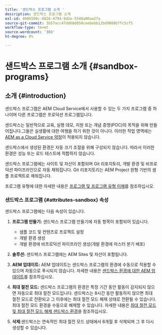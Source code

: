 ```yaml
---
title: '샌드박스 프로그램 소개 '
description: 샌드박스 프로그램 소개
exl-id: 4606590c-6826-4794-9d2e-5548a00aa2fa
source-git-commit: 3b57acc47dd60d050ceebebb12bd9080b7fc5cf5
workflow-type: tm+mt
source-wordcount: '303'
ht-degree: 0%

---
```


# 샌드박스 프로그램 소개 {#sandbox-programs}

## 소개 {#introduction}

샌드박스 프로그램은 AEM Cloud Service에서 사용할 수 있는 두 가지 프로그램 중 하나이며 다른 프로그램은 프로덕션 프로그램입니다.

샌드박스는 일반적으로 교육, 실행 데모, 지원 또는 개념 증명(POC)의 목적을 위해 만들어집니다.그들은 실생활에 대한 여행을 하기 위한 것이 아니다. 이러한 작업 영역에는 [AEM as a Cloud Service 약정](https://www.adobe.com/legal/service-commitments.html)이 적용되지 않습니다.

샌드박스에서 생성된 환경은 자동 크기 조절을 위해 구성되지 않습니다. 따라서 이러한 환경은 성능 또는 로드 테스트에 적합하지 않습니다.

샌드박스 프로그램에는 사이트 및 자산이 포함되며 Git 리포지토리, 개발 환경 및 비프로덕션 파이프라인으로 자동 채워집니다.  Git 리포지토리는 AEM Project 원형 기반의 샘플 프로젝트로 채워집니다.

프로그램 유형에 대한 자세한 내용은 [프로그램 및 프로그램 유형 이해](/help/onboarding/getting-access-to-aem-in-cloud/understand-program-types.md)를 참조하십시오.

### 샌드박스 프로그램 {#attributes-sandbox} 속성

샌드박스 프로그램에는 다음 속성이 있습니다.

1. **프로그램 만들기:** 샌드박스 프로그램 만들기에 자동 항목이 포함되어 있습니다.
   * 샘플 코드 및 컨텐츠로 프로젝트 설정
   * 개발 환경 생성
   * 개발 환경에 비프로덕션 파이프라인 생성(개발 환경에 마스터 분기 배포)

1. **솔루션:** 샌드박스 프로그램에는 AEM Sites 및 자산이 포함됩니다.

1. **AEM 업데이트:**  AEM 업데이트는 샌드박스 프로그램의 환경에 수동으로 적용할 수 있으며 자동으로 푸시되지 않습니다.
자세한 내용은 [샌드박스 환경에 대한 AEM 업데이트](/help/onboarding/getting-access-to-aem-in-cloud/hibernating-de-hibernating-sandbox-environments.md#aem-updates-sandbox)를 참조하십시오.

1. **최대 절전 모드:**  샌드박스 프로그램의 환경은 특정 기간 동안 활동이 감지되지 않으면 자동으로 최대 절전 모드입니다. 샌드박스는 8시간 동안 활동하지 않으면 최대 절전 모드로 전환되고 그 이후에는 최대 절전 모드 해제 상태로 전환될 수 있습니다. 최대 절전 모드 환경을 수동으로 해제할 수 있습니다.
자세한 내용은 [최대 절전 모드 및 최대 절전 모드 해제 샌드박스 환경](/help/onboarding/getting-access-to-aem-in-cloud/hibernating-de-hibernating-sandbox-environments.md)을 참조하십시오.

1. **삭제**:샌드박스는 연속적인 최대 절전 모드 상태에서 6개월 후 삭제되며 그 후 다시 생성할 수 있습니다.

